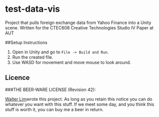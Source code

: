 # test-data-vis
Project that pulls foreign exchange data from Yahoo Finance into a Unity scene.
Written for the CTEC608 Creative Technologies Studio IV Paper at AUT

##Setup Instructions
1.	Open in Unity and go to `File -> Build and Run`.
2.	Run the created file.
3.	Use WASD for movement and move mouse to look around.


## Licence

###THE BEER-WARE LICENSE (Revision 42):

[Walter Lim](mailto:waltissomewhere@gmail.com)wrote this project.  As long as you retain this notice you can do whatever you want with this stuff. If we meet some day, and you think this stuff is worth it, you can buy me a beer in return.
